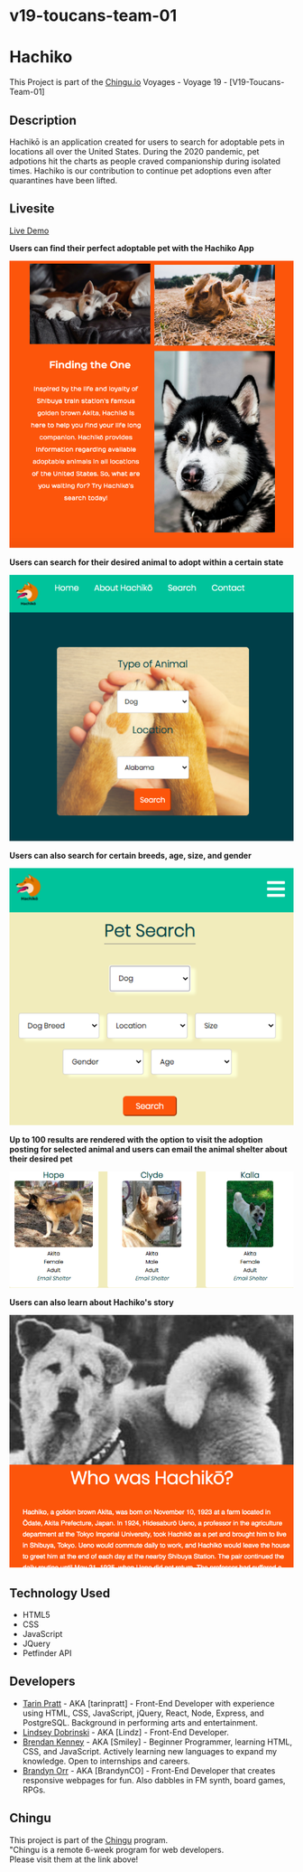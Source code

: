 # v19-toucans-team-01

# Hachiko

This Project is part of the [Chingu.io](https:chingu.io) Voyages - Voyage 19 - [V19-Toucans-Team-01]

## Description

Hachikō is an application created for users to search for adoptable pets in locations all over the United States. During the 2020 pandemic, pet adpotions hit the charts as people craved companionship during isolated times. Hachiko is our contribution to continue pet adoptions even after quarantines have been lifted. 

## Livesite

[Live Demo](https://chingu-voyages.github.io/v19-toucans-team-01/)

**Users can find their perfect adoptable pet with the Hachiko App**

![Hachiko screenshot](/images/findingTheOne.png)

**Users can search for their desired animal to adopt within a certain state**

![Hachiko screenshot](/images/landing.png)

**Users can also search for certain breeds, age, size, and gender**

![Hachiko screenshot](/images/petSearch.png)

**Up to 100 results are rendered with the option to visit the adoption posting for selected animal and users can email the animal shelter about their desired pet**

![Hachiko screenshot](/images/dogResults.png)

**Users can also learn about Hachiko's story**

![Hachiko screenshot](/images/aboutHachiko.png)

## Technology Used
* HTML5
* CSS
* JavaScript
* JQuery
* Petfinder API

## Developers

- [Tarin Pratt](https://github.com/tarinpratt) - AKA [tarinpratt] - Front-End Developer with experience using HTML, CSS, JavaScript, jQuery, React, Node, Express, and PostgreSQL. Background in performing arts and entertainment.
- [Lindsey Dobrinski](https://github.com/ldobrinski) - AKA [Lindz] - Front-End Developer.
- [Brendan Kenney](https://github.com/ReyWilly) - AKA [Smiley] - Beginner Programmer, learning HTML, CSS, and JavaScript. Actively learning new languages to expand my knowledge. Open to internships and careers.
- [Brandyn Orr](https://github.com/BrandynCO) - AKA [BrandynCO] - Front-End Developer that creates responsive webpages for fun. Also dabbles in FM synth, board games, RPGs.

## Chingu

This project is part of the [Chingu](https://chingu.io) program.<br/>
"Chingu is a remote 6-week program for web developers. <br/>
Please visit them at the link above!